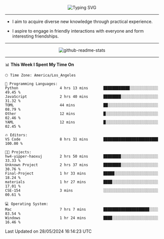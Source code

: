 <p align="center">
  <img src="https://readme-typing-svg.demolab.com?font=Fira+Code&weight=500&size=32&duration=2500&pause=1600&center=true&vCenter=true&random=false&width=1024&height=64&lines=Hi+there+%F0%9F%91%8B;I'm+delighted+you+could+make+it+here+%F0%9F%8E%89;I'm+Harry%2C+a+college+student+still+finding+my+way" alt="Typing SVG" />
</p>


---


- I aim to acquire diverse new knowledge through practical experience.

- I aspire to engage in friendly interactions with everyone and form interesting friendships.


---


<p align="center">
  <img src="https://github-readme-stats.vercel.app/api?username=Harry-Jing&show_icons=true" alt="github-readme-stats"/>
</p>


---

<!--START_SECTION:waka-->
📊 **This Week I Spent My Time On** 

```text
🕑︎ Time Zone: America/Los_Angeles

💬 Programming Languages: 
Python                   4 hrs 13 mins       ████████████░░░░░░░░░░░░░   49.45 % 
JavaScript               2 hrs 40 mins       ████████░░░░░░░░░░░░░░░░░   31.32 % 
TOML                     44 mins             ██░░░░░░░░░░░░░░░░░░░░░░░   08.79 % 
Other                    12 mins             █░░░░░░░░░░░░░░░░░░░░░░░░   02.46 % 
YAML                     12 mins             █░░░░░░░░░░░░░░░░░░░░░░░░   02.45 % 

🔥 Editors: 
VS Code                  8 hrs 31 mins       █████████████████████████   100.00 % 

🐱‍💻 Projects: 
hw4-yipper-haoxuj        2 hrs 50 mins       ████████░░░░░░░░░░░░░░░░░   33.33 % 
Unknown Project          2 hrs 37 mins       ████████░░░░░░░░░░░░░░░░░   30.76 % 
Final-Project            1 hr 33 mins        █████░░░░░░░░░░░░░░░░░░░░   18.24 % 
materials                1 hr 27 mins        ████░░░░░░░░░░░░░░░░░░░░░   17.01 % 
CSE-154                  3 mins              ░░░░░░░░░░░░░░░░░░░░░░░░░   00.61 % 

💻 Operating System: 
Mac                      7 hrs 7 mins        █████████████████████░░░░   83.54 % 
Windows                  1 hr 24 mins        ████░░░░░░░░░░░░░░░░░░░░░   16.46 % 
```


 Last Updated on 28/05/2024 16:14:23 UTC
<!--END_SECTION:waka-->

